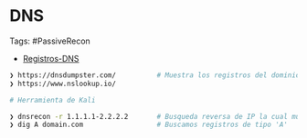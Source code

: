 # DNS

Tags: #PassiveRecon 

* [Registros-DNS](https://www.cloudflare.com/es-es/learning/dns/dns-records/)

```bash 
❯ https://dnsdumpster.com/          # Muestra los registros del dominio 
❯ https://www.nslookup.io/
```

```bash 
# Herramienta de Kali 

❯ dnsrecon -r 1.1.1.1-2.2.2.2       # Busqueda reversa de IP la cual muestra los nombres de dominio
❯ dig A domain.com                  # Buscamos registros de tipo 'A'
```